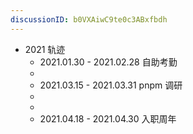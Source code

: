 ```yaml
---
discussionID: b0VXAiwC9te0c3ABxfbdh
---
```

- 2021 轨迹
  - 2021.01.30 - 2021.02.28 自助考勤
  - 
  - 2021.03.15 - 2021.03.31 pnpm 调研
  - 
  - 
  - 2021.04.18 - 2021.04.30  入职周年